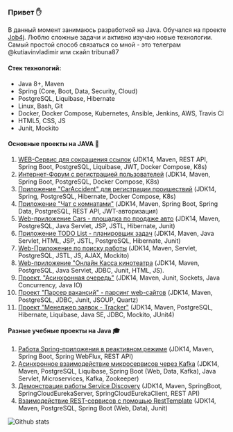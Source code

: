 ### Привет :raised_hand:


В данный момент занимаюсь разработкой на Java. Обучался на проекте [Job4j](https://job4j.ru/). Люблю сложные задачи и активно изучаю новые технологии. 
Самый простой способ связаться со мной - это телеграм @kutiavinvladimir или скайп tribuna87

#### Стек технологий:
* Java 8+, Maven
* Spring (Core, Boot, Data, Security, Cloud)
* PostgreSQL, Liquibase, Hibernate
* Linux, Bash, Git
* Docker, Docker Compose, Kubernetes, Ansible, Jenkins, AWS, Travis CI
* HTML5, CSS, JS
* Junit, Mockito

#### Основные проекты на JAVA :open_file_folder:
1. [WEB-Сервис для сокращения ссылок](https://github.com/kva-devops/url_shortcut) (JDK14, Maven, REST API, Spring Boot, PostgreSQL, Liquibase, JWT, Docker Compose, K8s)
2. [Интернет-Форум с регистрацией пользователей](https://github.com/kva-devops/job4j_forum) (JDK14, Maven, Spring Boot, PostgreSQL, Docker Compose, K8s)
3. [Приложение "CarAccident" для регистрации проишествий](https://github.com/kva-devops/job4j_car_accident) (JDK14, Spring, PostgreSQL, Hibernate, Docker Compose, K8s)
4. [Приложение "Чат с комнатами"](https://github.com/kva-devops/job4j_chat) (JDK14, Maven, Spring Boot, Spring Data, PostgreSQL, REST API, JWT-авторизация)
5. [Web-приложение Cars - площадка по продаже авто](https://github.com/kva-devops/job4j_cars) (JDK14, Maven, PostgreSQL, Java Servlet, JSP, JSTL, Hibernate, Junit)
6. [Приложение TODO List - планировщик задач](https://github.com/kva-devops/todo) (JDK14, Maven, Java Servlet, HTML, JSP, JSTL, PostgreSQL, Hibernate, Junit)
7. [Web-Приложение по поиску работы](https://github.com/kva-devops/job4j_dreamjob) (JDK14, Maven, Servlet, PostgreSQL, JSTL, JS, AJAX, Mockito)
8. [Web-приложение "Онлайн Касса кинотеатра](https://github.com/kva-devops/job4j_cinema) (JDK14, Maven, PostgreSQL, Java Servlet, JDBC, Junit, HTML, JS).
9. [Проект. "Асинхронная очередь"](https://github.com/kva-devops/job4j_pooh) (JDK14, Maven, Junit, Sockets, Java Concurrency, Java IO)
10. [Проект "Парсер вакансий" - парсинг web-сайтов](https://github.com/kva-devops/job4j_grabber) (JDK14, Maven, PostgreSQL, JDBC, Junit, JSOUP, Quartz)
11. [Проект "Менеджер заявок - Tracker"](https://github.com/kva-devops/job4j_tracker) (JDK14, Maven, PostgreSQL, Hibernate, Liquibase, Java SE, JDBC, Mockito, JUnit4) 

#### Разные учебные проекты на Java :mortar_board:
1. [Работа Spring-приложения в реактивном режиме](https://github.com/kva-devops/weather_reactive) (JDK14, Maven, Spring Boot, Spring WebFlux, REST API)
2. [Асинхронное взаимодействие микросервисов через Kafka](https://github.com/kva-devops/microservice) (JDK14, Maven, PostgreSQL, Liquibase, Spring Boot (Web, Data, Kafka), Java Servlet, Microservices, Kafka, Zookeeper)
3. [Демонстрация работы Service Discovery](https://github.com/kva-devops/job4j_discovery) (JDK14, Maven, SpringBoot, SpringCloudEurekaServer, SpringCloudEurekaClient, REST API)
4. [Взаимодействие REST-сервисов с помощью RestTemplate](https://github.com/kva-devops/job4j_rest) (JDK14, Maven, PostgreSQL, Spring Boot (Web, Data), Junit)

![Github stats](https://github-readme-stats.vercel.app/api?username=kva-devops&hide=stars,prs,issues,contribs)
